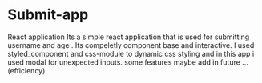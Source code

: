 # Submit-app
React application
Its a simple react application that is used for submitting username and age .
Its compeletly component base and interactive.
I used styled_component and css-module to dynamic css styling and in this app i used modal for unexpected inputs.
some features maybe add in future ... (efficiency)
